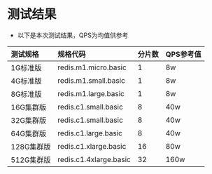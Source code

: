# 测试结果

- 以下是本次测试结果，QPS为均值供参考


测试规格  |规格代码|分片数|QPS参考值
:---|:--|:---|:---
1G标准版 |redis.m1.micro.basic| 1|8w
4G标准版 |redis.m1.small.basic| 1|8w
8G标准版| redis.m1.large.basic | 1|8w
16G集群版| redis.c1.small.basic|  8|40w
32G集群版| redis.c1.small.basic|  8|40w
64G集群版|  redis.c1.large.basic | 8|40w
128G集群版|  redis.c1.xlarge.basic | 16|80w
512G集群版|  redis.c1.4xlarge.basic   |32|160w

